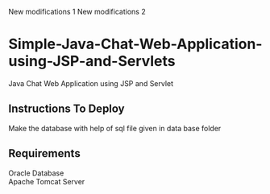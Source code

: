 New modifications 1
New modifications 2


# Simple-Java-Chat-Web-Application-using-JSP-and-Servlets
Java Chat Web Application using JSP and Servlet

## Instructions To Deploy
Make the database with help of sql file given in data base folder
## Requirements
Oracle Database <br/>
Apache Tomcat Server
